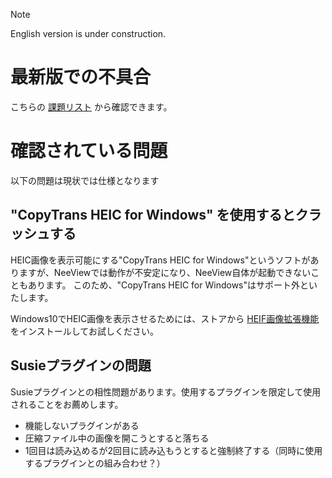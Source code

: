 > [!NOTE]  
> English version is under construction.

# 最新版での不具合

こちらの [課題リスト](https://github.com/neelabo/NeeView/issues?q=is%3Aissue%20state%3Aopen%20label%3Abug) から確認できます。


# 確認されている問題

以下の問題は現状では仕様となります


## "CopyTrans HEIC for Windows" を使用するとクラッシュする

HEIC画像を表示可能にする"CopyTrans HEIC for Windows"というソフトがありますが、NeeViewでは動作が不安定になり、NeeView自体が起動できないこともあります。
このため、"CopyTrans HEIC for Windows"はサポート外といたします。

Windows10でHEIC画像を表示させるためには、ストアから [HEIF画像拡張機能](https://www.microsoft.com/store/apps/9pmmsr1cgpwg) をインストールしてお試しください。

## Susieプラグインの問題

Susieプラグインとの相性問題があります。使用するプラグインを限定して使用されることをお薦めします。

* 機能しないプラグインがある
* 圧縮ファイル中の画像を開こうとすると落ちる
* 1回目は読み込めるが2回目に読み込もうとすると強制終了する（同時に使用するプラグインとの組み合わせ？）